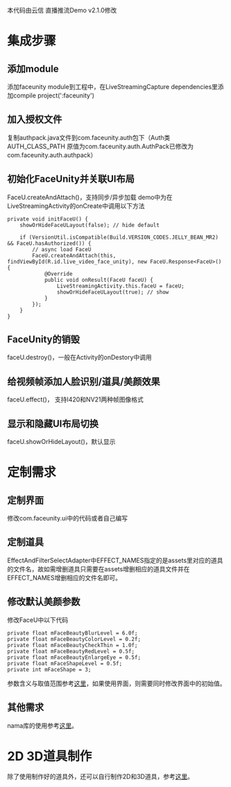 本代码由云信 直播推流Demo v2.1.0修改
# 集成步骤
## 添加module
添加faceunity module到工程中，在LiveStreamingCapture dependencies里添加compile project(':faceunity')
## 加入授权文件
复制authpack.java文件到com.faceunity.auth包下（Auth类AUTH_CLASS_PATH 原值为com.faceunity.auth.AuthPack已修改为com.faceunity.auth.authpack）
## 初始化FaceUnity并关联UI布局
FaceU.createAndAttach()，支持同步/异步加载
demo中为在LiveStreamingActivity的onCreate中调用以下方法
~~~
private void initFaceU() {
    showOrHideFaceULayout(false); // hide default

	if (VersionUtil.isCompatible(Build.VERSION_CODES.JELLY_BEAN_MR2) && FaceU.hasAuthorized()) {
		// async load FaceU
		FaceU.createAndAttach(this, findViewById(R.id.live_video_face_unity), new FaceU.Response<FaceU>() {
			@Override
			public void onResult(FaceU faceU) {
				LiveStreamingActivity.this.faceU = faceU;
				showOrHideFaceULayout(true); // show
			}
		});
	}
}
~~~
## FaceUnity的销毁
faceU.destroy()，一般在Activity的onDestory中调用
## 给视频帧添加人脸识别/道具/美颜效果
faceU.effect()， 支持I420和NV21两种帧图像格式
## 显示和隐藏UI布局切换
faceU.showOrHideLayout()，默认显示
# 定制需求
## 定制界面
修改com.faceunity.ui中的代码或者自己编写
## 定制道具
EffectAndFilterSelectAdapter中EFFECT_NAMES指定的是assets里对应的道具的文件名，故如需增删道具只需要在assets增删相应的道具文件并在EFFECT_NAMES增删相应的文件名即可。
## 修改默认美颜参数
修改FaceU中以下代码
~~~
private float mFaceBeautyBlurLevel = 6.0f;
private float mFaceBeautyColorLevel = 0.2f;
private float mFaceBeautyCheckThin = 1.0f;
private float mFaceBeautyRedLevel = 0.5f;
private float mFaceBeautyEnlargeEye = 0.5f;
private float mFaceShapeLevel = 0.5f;
private int mFaceShape = 3;
~~~
参数含义与取值范围参考[这里](http://www.faceunity.com/technical/android-beauty.html)，如果使用界面，则需要同时修改界面中的初始值。
## 其他需求

nama库的使用参考[这里](http://www.faceunity.com/technical/android-api.html)。

# 2D 3D道具制作

除了使用制作好的道具外，还可以自行制作2D和3D道具，参考[这里](http://www.faceunity.com/technical/fueditor-intro.html)。